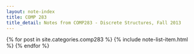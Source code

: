 ```yaml
---
layout: note-index
title: COMP 283
title_detail: Notes from COMP283 - Discrete Structures, Fall 2013
---
```


{% for post in site.categories.comp283 %}
{% include note-list-item.html %}
{% endfor %}
